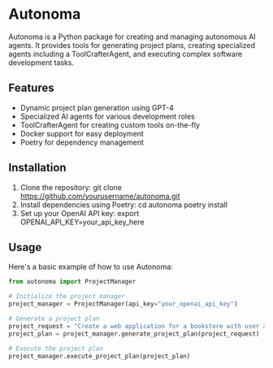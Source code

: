 # Autonoma

Autonoma is a Python package for creating and managing autonomous AI agents. It provides tools for generating project plans, creating specialized agents including a ToolCrafterAgent, and executing complex software development tasks.

## Features

- Dynamic project plan generation using GPT-4
- Specialized AI agents for various development roles
- ToolCrafterAgent for creating custom tools on-the-fly
- Docker support for easy deployment
- Poetry for dependency management

## Installation

1. Clone the repository:
    git clone https://github.com/yourusername/autonoma.git
2. Install dependencies using Poetry:
    cd autonoma
    poetry install
3. Set up your OpenAI API key:
    export OPENAI_API_KEY=your_api_key_here
## Usage

Here's a basic example of how to use Autonoma:

```python
from autonoma import ProjectManager

# Initialize the project manager
project_manager = ProjectManager(api_key="your_openai_api_key")

# Generate a project plan
project_request = "Create a web application for a bookstore with user authentication, product catalog, shopping cart, and payment integration."
project_plan = project_manager.generate_project_plan(project_request)

# Execute the project plan
project_manager.execute_project_plan(project_plan)